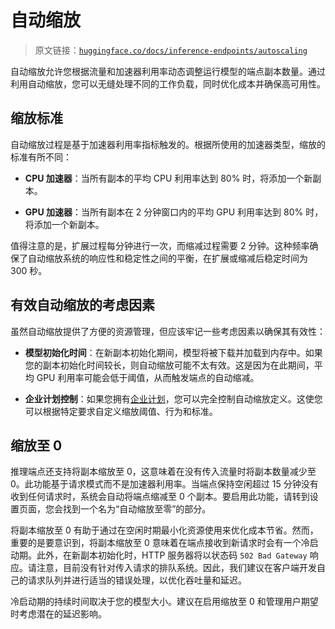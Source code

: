 # 自动缩放

> 原文链接：[`huggingface.co/docs/inference-endpoints/autoscaling`](https://huggingface.co/docs/inference-endpoints/autoscaling)

自动缩放允许您根据流量和加速器利用率动态调整运行模型的端点副本数量。通过利用自动缩放，您可以无缝处理不同的工作负载，同时优化成本并确保高可用性。

## 缩放标准

自动缩放过程是基于加速器利用率指标触发的。根据所使用的加速器类型，缩放的标准有所不同：

+   **CPU 加速器**：当所有副本的平均 CPU 利用率达到 80% 时，将添加一个新副本。

+   **GPU 加速器**：当所有副本在 2 分钟窗口内的平均 GPU 利用率达到 80% 时，将添加一个新副本。

值得注意的是，扩展过程每分钟进行一次，而缩减过程需要 2 分钟。这种频率确保了自动缩放系统的响应性和稳定性之间的平衡，在扩展或缩减后稳定时间为 300 秒。

## 有效自动缩放的考虑因素

虽然自动缩放提供了方便的资源管理，但应该牢记一些考虑因素以确保其有效性：

+   **模型初始化时间**：在新副本初始化期间，模型将被下载并加载到内存中。如果您的副本初始化时间较长，则自动缩放可能不太有效。这是因为在此期间，平均 GPU 利用率可能会低于阈值，从而触发端点的自动缩减。

+   **企业计划控制**：如果您拥有[企业计划](https://huggingface.co/inference-endpoints/enterprise)，您可以完全控制自动缩放定义。这使您可以根据特定要求自定义缩放阈值、行为和标准。

## 缩放至 0

推理端点还支持将副本缩放至 0，这意味着在没有传入流量时将副本数量减少至 0。此功能基于请求模式而不是加速器利用率。当端点保持空闲超过 15 分钟没有收到任何请求时，系统会自动将端点缩减至 0 个副本。要启用此功能，请转到设置页面，您会找到一个名为“自动缩放至零”的部分。

将副本缩放至 0 有助于通过在空闲时期最小化资源使用来优化成本节省。然而，重要的是要意识到，将副本缩放至 0 意味着在端点接收到新请求时会有一个冷启动期。此外，在新副本初始化时，HTTP 服务器将以状态码 `502 Bad Gateway` 响应。请注意，目前没有针对传入请求的排队系统。因此，我们建议在客户端开发自己的请求队列并进行适当的错误处理，以优化吞吐量和延迟。

冷启动期的持续时间取决于您的模型大小。建议在启用缩放至 0 和管理用户期望时考虑潜在的延迟影响。
